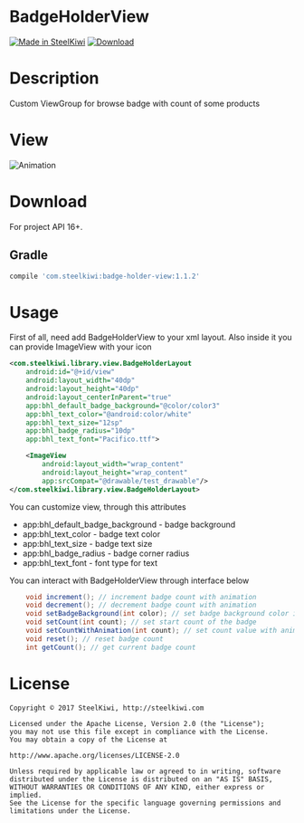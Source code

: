 # BadgeHolderView

[![Made in SteelKiwi](https://github.com/steelkiwi/IncrementProductView/blob/master/assets/made_in_steelkiwi.png)](http://steelkiwi.com/blog/)
[ ![Download](https://api.bintray.com/packages/soulyaroslav/maven/badge-holder-view/images/download.svg) ](https://bintray.com/soulyaroslav/maven/badge-holder-view/_latestVersion)

# Description

Custom ViewGroup for browse badge with count of some products

# View

![Animation](https://github.com/steelkiwi/BadgeHolderView/blob/master/assets/animation.gif)

# Download

For project API 16+.

## Gradle

```gradle
compile 'com.steelkiwi:badge-holder-view:1.1.2'
```

# Usage

First of all, need add BadgeHolderView to your xml layout. Also inside it you can provide ImageView with your icon

```xml
<com.steelkiwi.library.view.BadgeHolderLayout
    android:id="@+id/view"
    android:layout_width="40dp"
    android:layout_height="40dp"
    android:layout_centerInParent="true"
    app:bhl_default_badge_background="@color/color3"
    app:bhl_text_color="@android:color/white"
    app:bhl_text_size="12sp"
    app:bhl_badge_radius="10dp"
    app:bhl_text_font="Pacifico.ttf">

    <ImageView
        android:layout_width="wrap_content"
        android:layout_height="wrap_content"
        app:srcCompat="@drawable/test_drawable"/>
</com.steelkiwi.library.view.BadgeHolderLayout>
```

You can customize view, through this attributes

* app:bhl_default_badge_background - badge background
* app:bhl_text_color - badge text color
* app:bhl_text_size - badge text size
* app:bhl_badge_radius - badge corner radius
* app:bhl_text_font - font type for text

You can interact with BadgeHolderView through interface below

```java
    void increment(); // increment badge count with animation
    void decrement(); // decrement badge count with animation
    void setBadgeBackground(int color); // set badge background color if need
    void setCount(int count); // set start count of the badge
    void setCountWithAnimation(int count); // set count value with animation
    void reset(); // reset badge count
    int getCount(); // get current badge count
```

# License

```
Copyright © 2017 SteelKiwi, http://steelkiwi.com

Licensed under the Apache License, Version 2.0 (the "License");
you may not use this file except in compliance with the License.
You may obtain a copy of the License at

http://www.apache.org/licenses/LICENSE-2.0

Unless required by applicable law or agreed to in writing, software
distributed under the License is distributed on an "AS IS" BASIS,
WITHOUT WARRANTIES OR CONDITIONS OF ANY KIND, either express or implied.
See the License for the specific language governing permissions and
limitations under the License.
```